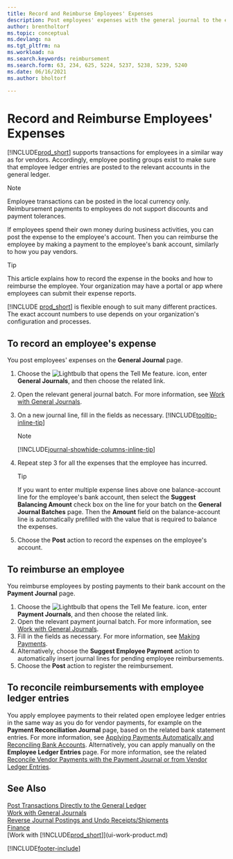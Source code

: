 ```yaml
---
title: Record and Reimburse Employees' Expenses
description: Post employees' expenses with the general journal to the employee's account  then post a payment to their bank account to reimburse the business-related expense.
author: brentholtorf
ms.topic: conceptual
ms.devlang: na
ms.tgt_pltfrm: na
ms.workload: na
ms.search.keywords: reimbursement
ms.search.form: 63, 234, 625, 5224, 5237, 5238, 5239, 5240
ms.date: 06/16/2021
ms.author: bholtorf

---
```

# Record and Reimburse Employees' Expenses

[!INCLUDE[prod_short](includes/prod_short.md)] supports transactions for employees in a similar way as for vendors. Accordingly, employee posting groups exist to make sure that employee ledger entries are posted to the relevant accounts in the general ledger.

> [!NOTE]  
> Employee transactions can be posted in the local currency only. Reimbursement payments to employees do not support discounts and payment tolerances.

If employees spend their own money during business activities, you can post the expense to the employee's account. Then you can reimburse the employee by making a payment to the employee's bank account, similarly to how you pay vendors.  

> [!TIP]
> This article explains how to record the expense in the books and how to reimburse the employee. Your organization may have a portal or app where employees can submit their expense reports.

[!INCLUDE [prod_short](includes/prod_short.md)] is flexible enough to suit many different practices. The exact account numbers to use depends on your organization's configuration and processes.  

## To record an employee's expense

You post employees' expenses on the **General Journal** page.

1. Choose the ![Lightbulb that opens the Tell Me feature.](media/ui-search/search_small.png "Tell me what you want to do") icon, enter **General Journals**, and then choose the related link.  
2. Open the relevant general journal batch. For more information, see [Work with General Journals](ui-work-general-journals.md).
3. On a new journal line, fill in the fields as necessary. [!INCLUDE[tooltip-inline-tip](includes/tooltip-inline-tip_md.md)]  

    > [!NOTE]
    > [!INCLUDE[journal-showhide-columns-inline-tip](includes/journal-showhide-columns-inline-tip.md)]
4. Repeat step 3 for all the expenses that the employee has incurred.

    > [!TIP]  
    > If you want to enter multiple expense lines above one balance-account line for the employee's bank account, then select the **Suggest Balancing Amount** check box on the line for your batch on the **General Journal Batches** page. Then the **Amount** field on the balance-account line is automatically prefilled with the value that is required to balance the expenses.
5. Choose the **Post** action to record the expenses on the employee's account.

## To reimburse an employee

You reimburse employees by posting payments to their bank account on the **Payment Journal** page.  

1. Choose the ![Lightbulb that opens the Tell Me feature.](media/ui-search/search_small.png "Tell me what you want to do") icon, enter **Payment Journals**, and then choose the related link.
2. Open the relevant payment journal batch. For more information, see [Work with General Journals](ui-work-general-journals.md).
3. Fill in the fields as necessary. For more information, see [Making Payments](payables-make-payments.md).
4. Alternatively, choose the **Suggest Employee Payment** action to automatically insert journal lines for pending employee reimbursements.
5. Choose the **Post** action to register the reimbursement.  

## To reconcile reimbursements with employee ledger entries

You apply employee payments to their related open employee ledger entries in the same way as you do for vendor payments, for example on the **Payment Reconciliation Journal** page, based on the related bank statement entries. For more information, see [Applying Payments Automatically and Reconciling Bank Accounts](receivables-apply-payments-auto-reconcile-bank-accounts.md). Alternatively, you can apply manually on the **Employee Ledger Entries** page. For more information, see the related [Reconcile Vendor Payments with the Payment Journal or from Vendor Ledger Entries](payables-how-apply-purchase-transactions-manually.md).  

## See Also

[Post Transactions Directly to the General Ledger](finance-how-post-transactions-directly.md)  
[Work with General Journals](ui-work-general-journals.md)  
[Reverse Journal Postings and Undo Receipts/Shipments](finance-how-reverse-journal-posting.md)  
[Finance](finance.md)  
[Work with [!INCLUDE[prod_short](includes/prod_short.md)]](ui-work-product.md)  


[!INCLUDE[footer-include](includes/footer-banner.md)]